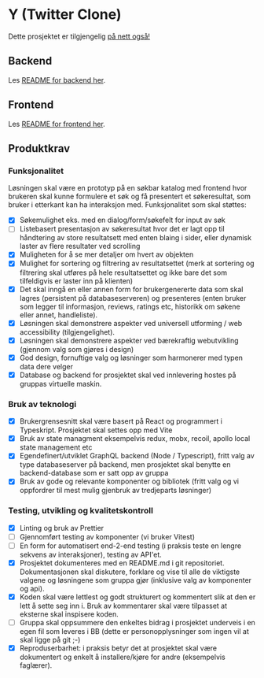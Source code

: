 # Y (Twitter Clone)

Dette prosjektet er tilgjengelig [på nett også!](http://it2810-06.idi.ntnu.no/project2/)

## Backend

Les [README for backend her](backend/README.md).

## Frontend

Les [README for frontend her](frontend/README.md).

## Produktkrav

### Funksjonalitet

Løsningen skal være en prototyp på en søkbar katalog med frontend hvor brukeren skal kunne formulere et søk og få presentert et søkeresultat, som bruker i etterkant kan ha interaksjon med. Funksjonalitet som skal støttes:

- [x] Søkemulighet eks. med en dialog/form/søkefelt for input av søk
- [ ] Listebasert presentasjon av søkeresultat hvor det er lagt opp til håndtering av store resultatsett med enten blaing i sider, eller dynamisk laster av flere resultater ved scrolling
- [x] Muligheten for å se mer detaljer om hvert av objekten
- [x] Mulighet for sortering og filtrering av resultatsettet (merk at sortering og filtrering skal utføres på hele resultatsettet og ikke bare det som tilfeldigvis er laster inn på klienten)
- [x] Det skal inngå en eller annen form for brukergenererte data som skal lagres (persistent på databaseserveren) og presenteres (enten bruker som legger til informasjon, reviews, ratings etc, historikk om søkene eller annet, handleliste).
- [x] Løsningen skal demonstrere aspekter ved universell utforming / web accessibility (tilgjengelighet).
- [x] Løsningen skal demonstrere aspekter ved bærekraftig webutvikling (gjennom valg som gjøres i design)
- [x] God design, fornuftige valg og løsninger som harmonerer med typen data dere velger
- [x] Database og backend for prosjektet skal ved innlevering hostes på gruppas virtuelle maskin.

### Bruk av teknologi

- [x] Brukergrensesnitt skal være basert på React og programmert i Typeskript. Prosjektet skal settes opp med Vite
- [x] Bruk av state managment eksempelvis redux, mobx, recoil, apollo local state management etc
- [x] Egendefinert/utviklet GraphQL backend (Node / Typescript), fritt valg av type databaseserver på backend, men prosjektet skal benytte en backend-database som er satt opp av gruppa
- [x] Bruk av gode og relevante komponenter og bibliotek (fritt valg og vi oppfordrer til mest mulig gjenbruk av tredjeparts løsninger)

### Testing, utvikling og kvalitetskontroll

- [x] Linting og bruk av Prettier
- [ ] Gjennomført testing av komponenter (vi bruker Vitest)
- [ ] En form for automatisert end-2-end testing (i praksis teste en lengre sekvens av interaksjoner), testing av API'et.
- [x] Prosjektet dokumenteres med en README.md i git repositoriet. Dokumentasjonen skal diskutere, forklare og vise til alle de viktigste valgene og løsningene som gruppa gjør (inklusive valg av komponenter og api).
- [x] Koden skal være lettlest og godt strukturert og kommentert slik at den er lett å sette seg inn i. Bruk av kommentarer skal være tilpasset at eksterne skal inspisere koden.
- [ ] Gruppa skal oppsummere den enkeltes bidrag i prosjektet underveis i en egen fil som leveres i BB (dette er personopplysninger som ingen vil at skal ligge på git ;-)
- [x] Reproduserbarhet: i praksis betyr det at prosjektet skal være dokumentert og enkelt å installere/kjøre for andre (eksempelvis faglærer).
